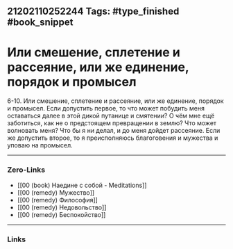 21202110252244
Tags: #type_finished #book_snippet 
---
# Или смешение, сплетение и рассеяние, или же единение, порядок и промысел

 6-10. Или смешение, сплетение и рассеяние, или же единение, порядок и промысел. Если допустить первое, то что может побудить меня оставаться далее в этой дикой путанице и смятении? О чём мне ещё заботиться, как не о предстоящем превращении в землю? Что может волновать меня? Что бы я ни делал, и до меня дойдет рассеяние. Если же допустить второе, то я преисполняюсь благоговения и мужества и уповаю на промысел. 

---
### Zero-Links
 - [[00 (book) Наедине с собой - Meditations]]
 - [[00 (remedy) Мужество]]
 - [[00 (remedy) Философия]]
 - [[00 (remedy) Недовольство]]
 - [[00 (remedy) Беспокойство]]
---
### Links
